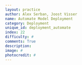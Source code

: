 ```yaml
---
layout: practice
author: Alex Serban, Joost Visser
name: Automate Model Deployment
category: Deployment
unique_id: deployment_automate
index: 22
difficulty: #
comments: True
description:
image: #
photocredit: #
---
```

